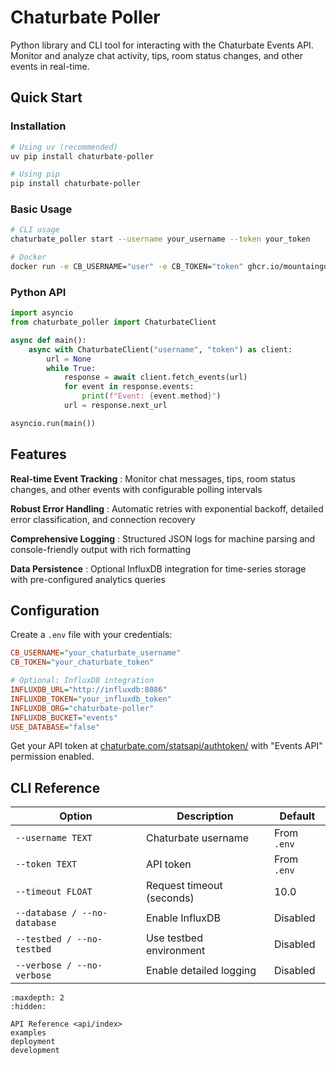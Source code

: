 # Chaturbate Poller

Python library and CLI tool for interacting with the Chaturbate Events API. Monitor and analyze chat activity, tips, room status changes, and other events in real-time.

## Quick Start

### Installation

```bash
# Using uv (recommended)
uv pip install chaturbate-poller

# Using pip
pip install chaturbate-poller
```

### Basic Usage

```bash
# CLI usage
chaturbate_poller start --username your_username --token your_token

# Docker
docker run -e CB_USERNAME="user" -e CB_TOKEN="token" ghcr.io/mountaingod2/chaturbate_poller:latest
```

### Python API

```python
import asyncio
from chaturbate_poller import ChaturbateClient

async def main():
    async with ChaturbateClient("username", "token") as client:
        url = None
        while True:
            response = await client.fetch_events(url)
            for event in response.events:
                print(f"Event: {event.method}")
            url = response.next_url

asyncio.run(main())
```

## Features

**Real-time Event Tracking**
: Monitor chat messages, tips, room status changes, and other events with configurable polling intervals

**Robust Error Handling**
: Automatic retries with exponential backoff, detailed error classification, and connection recovery

**Comprehensive Logging**
: Structured JSON logs for machine parsing and console-friendly output with rich formatting

**Data Persistence**
: Optional InfluxDB integration for time-series storage with pre-configured analytics queries

## Configuration

Create a `.env` file with your credentials:

```ini
CB_USERNAME="your_chaturbate_username"
CB_TOKEN="your_chaturbate_token"

# Optional: InfluxDB integration
INFLUXDB_URL="http://influxdb:8086"
INFLUXDB_TOKEN="your_influxdb_token"
INFLUXDB_ORG="chaturbate-poller"
INFLUXDB_BUCKET="events"
USE_DATABASE="false"
```

Get your API token at [chaturbate.com/statsapi/authtoken/](https://chaturbate.com/statsapi/authtoken/) with "Events API" permission enabled.

## CLI Reference

| Option | Description | Default |
|--------|-------------|---------|
| `--username TEXT` | Chaturbate username | From `.env` |
| `--token TEXT` | API token | From `.env` |
| `--timeout FLOAT` | Request timeout (seconds) | 10.0 |
| `--database / --no-database` | Enable InfluxDB | Disabled |
| `--testbed / --no-testbed` | Use testbed environment | Disabled |
| `--verbose / --no-verbose` | Enable detailed logging | Disabled |

```{toctree}
:maxdepth: 2
:hidden:

API Reference <api/index>
examples
deployment
development
```
